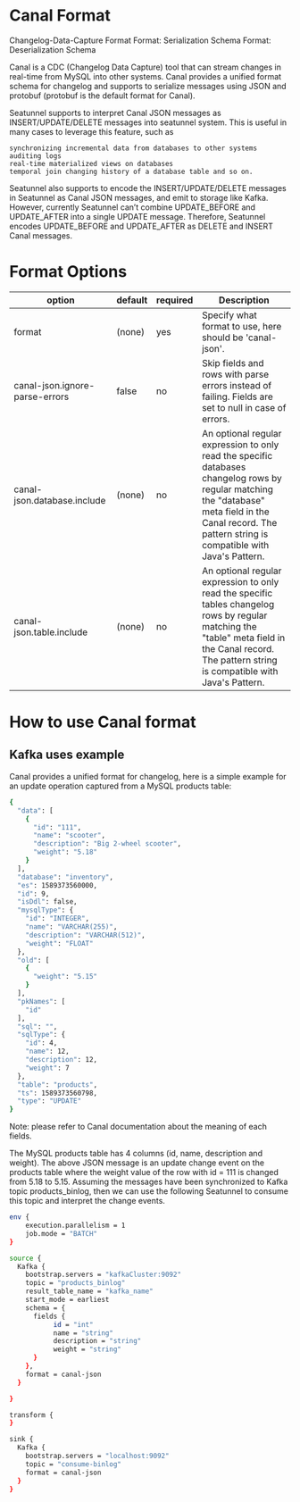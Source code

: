 # Canal Format

Changelog-Data-Capture Format Format: Serialization Schema Format: Deserialization Schema

Canal is a CDC (Changelog Data Capture) tool that can stream changes in real-time from MySQL into other systems. Canal provides a unified format schema for changelog and supports to serialize messages using JSON and protobuf (protobuf is the default format for Canal).

Seatunnel supports to interpret Canal JSON messages as INSERT/UPDATE/DELETE messages into seatunnel system. This is useful in many cases to leverage this feature, such as

    synchronizing incremental data from databases to other systems
    auditing logs
    real-time materialized views on databases
    temporal join changing history of a database table and so on.

Seatunnel also supports to encode the INSERT/UPDATE/DELETE messages in Seatunnel as Canal JSON messages, and emit to storage like Kafka. However, currently Seatunnel can’t combine UPDATE_BEFORE and UPDATE_AFTER into a single UPDATE message. Therefore, Seatunnel encodes UPDATE_BEFORE and UPDATE_AFTER as DELETE and INSERT Canal messages.

# Format Options
| option                         | default  | required | Description                                                                                                                                                                                                |
|--------------------------------|----------|----------|------------------------------------------------------------------------------------------------------------------------------------------------------------------------------------------------------------|
| format                         | (none)   | yes      | Specify what format to use, here should be 'canal-json'.                                                                                                                                                   |
| canal-json.ignore-parse-errors | false    | no       | Skip fields and rows with parse errors instead of failing. Fields are set to null in case of errors.                                                                                                       |
| canal-json.database.include    | (none)   | no       | An optional regular expression to only read the specific databases changelog rows by regular matching the "database" meta field in the Canal record. The pattern string is compatible with Java's Pattern. |
| canal-json.table.include       | (none)   | no       | An optional regular expression to only read the specific tables changelog rows by regular matching the "table" meta field in the Canal record. The pattern string is compatible with Java's Pattern.       |

# How to use Canal format

## Kafka uses example
Canal provides a unified format for changelog, here is a simple example for an update operation captured from a MySQL products table:
```bash
{
  "data": [
    {
      "id": "111",
      "name": "scooter",
      "description": "Big 2-wheel scooter",
      "weight": "5.18"
    }
  ],
  "database": "inventory",
  "es": 1589373560000,
  "id": 9,
  "isDdl": false,
  "mysqlType": {
    "id": "INTEGER",
    "name": "VARCHAR(255)",
    "description": "VARCHAR(512)",
    "weight": "FLOAT"
  },
  "old": [
    {
      "weight": "5.15"
    }
  ],
  "pkNames": [
    "id"
  ],
  "sql": "",
  "sqlType": {
    "id": 4,
    "name": 12,
    "description": 12,
    "weight": 7
  },
  "table": "products",
  "ts": 1589373560798,
  "type": "UPDATE"
}
```
Note: please refer to Canal documentation about the meaning of each fields.

The MySQL products table has 4 columns (id, name, description and weight). 
The above JSON message is an update change event on the products table where the weight value of the row with id = 111 is changed from 5.18 to 5.15. 
Assuming the messages have been synchronized to Kafka topic products_binlog, then we can use the following Seatunnel to consume this topic and interpret the change events.

```bash
env {
    execution.parallelism = 1
    job.mode = "BATCH"
}

source {
  Kafka {
    bootstrap.servers = "kafkaCluster:9092"
    topic = "products_binlog"
    result_table_name = "kafka_name"
    start_mode = earliest
    schema = {
      fields {
           id = "int"
           name = "string"
           description = "string"
           weight = "string"
      }
    },
    format = canal-json
  }

}

transform {
}

sink {
  Kafka {
    bootstrap.servers = "localhost:9092"
    topic = "consume-binlog"
    format = canal-json
  }
}
```

